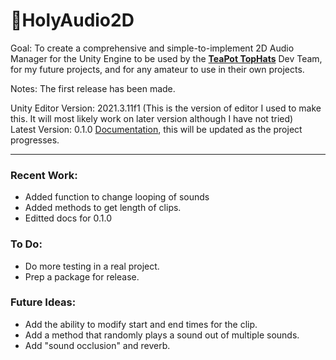 # 🍑HolyAudio2D
Goal: To create a comprehensive and simple-to-implement 2D Audio Manager for the Unity Engine to be used by the <a href="https://github.com/TeaPot-TopHats"><strong>TeaPot TopHats</strong></a> Dev Team, for my future projects, and for any amateur to use in their own projects.  

Notes: The first release has been made.

Unity Editor Version: 2021.3.11f1 (This is the version of editor I used to make this. It will most likely work on later version although I have not tried)  
Latest Version: 0.1.0
[Documentation](https://docs.google.com/document/d/1NnbtP8w3GX-GcGULysWSbU4jnxgUk0piskP12fAMbic/edit?usp=sharing), this will be updated as the project progresses.  

---
### Recent Work: 
- Added function to change looping of sounds
- Added methods to get length of clips.
- Editted docs for 0.1.0

### To Do: 
- Do more testing in a real project.
- Prep a package for release.

### Future Ideas:
- Add the ability to modify start and end times for the clip.
- Add a method that randomly plays a sound out of multiple sounds.
- Add "sound occlusion" and reverb.
